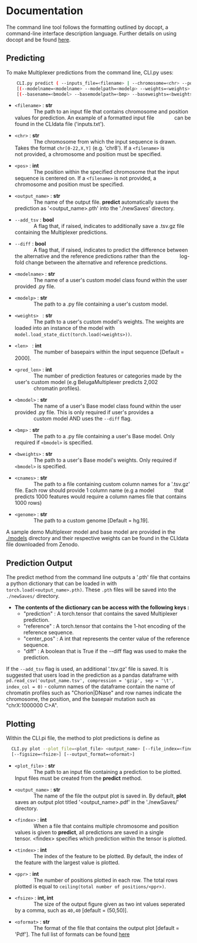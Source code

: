 # Documentation

The command line tool follows the formatting outlined by docopt, a command-line interface description language. Further details on using docopt and be found [here](http://docopt.org/).



## Predicting

To make Multiplexer predictions from the command line, CLI.py uses:

```sh
    CLI.py predict ( --inputs_file=<filename> | --chromosome=<chr> --position=<pos>) <output_name> [--add_tsv] [--diff] 
    [(--modelname=<modelname> --modelpath=<modelp> --weights=<weights> --seqlen=<len> --predlen=<pred_len>)]
    [(--basename=<bmodel> --basemodelpath=<bmp> --baseweights=<bweights>)] [--colname=<cnames>] [--genome=<genome>]
```

* `<filename>` : **str** \
&nbsp;&nbsp;&nbsp;&nbsp;&nbsp;&nbsp;&nbsp;&nbsp;&nbsp;&nbsp;&nbsp;&nbsp; The path to an input file that contains chromosome and position values for prediction. An example of a formatted input file &nbsp;&nbsp;&nbsp;&nbsp;&nbsp;&nbsp;&nbsp;&nbsp;&nbsp;&nbsp;&nbsp;&nbsp; can be found in the CLIdata file ('inputs.txt'). 
          
          
* `<chr>` : **str** \
&nbsp;&nbsp;&nbsp;&nbsp;&nbsp;&nbsp;&nbsp;&nbsp;&nbsp;&nbsp;&nbsp;&nbsp; The chromosome from which the input sequence is drawn. Takes the format `chr[0-22,X,Y]` (e.g. 'chr8'). If a `<filename>` is &nbsp;&nbsp;&nbsp;&nbsp;&nbsp;&nbsp;&nbsp;&nbsp;&nbsp;&nbsp;&nbsp;&nbsp; not provided, a chromosome and position must be specified. 

* `<pos>` : **int** \
&nbsp;&nbsp;&nbsp;&nbsp;&nbsp;&nbsp;&nbsp;&nbsp;&nbsp;&nbsp;&nbsp;&nbsp; The position within the specified chromosome that the input sequence is centered on. If a `<filename>` is not provided, a 
&nbsp;&nbsp;&nbsp;&nbsp;&nbsp;&nbsp;&nbsp;&nbsp;&nbsp;&nbsp;&nbsp;&nbsp; chromosome and position must be specified. 

* `<output_name>` : **str** \
&nbsp;&nbsp;&nbsp;&nbsp;&nbsp;&nbsp;&nbsp;&nbsp;&nbsp;&nbsp;&nbsp;&nbsp; The name of the output file. **predict** automatically saves the prediction as '\<output_name>.pth' into the './newSaves' directory. 

* `--add_tsv` : **bool** \
&nbsp;&nbsp;&nbsp;&nbsp;&nbsp;&nbsp;&nbsp;&nbsp;&nbsp;&nbsp;&nbsp;&nbsp; A flag that, if raised, indicates to additionally save a .tsv.gz file containing the Multiplexer predictions.

* `--diff` : **bool**  
&nbsp;&nbsp;&nbsp;&nbsp;&nbsp;&nbsp;&nbsp;&nbsp;&nbsp;&nbsp;&nbsp;&nbsp; A flag that, if raised, indicates to predict the difference between the alternative and the reference predictions rather than the &nbsp;&nbsp;&nbsp;&nbsp;&nbsp;&nbsp;&nbsp;&nbsp;&nbsp;&nbsp;&nbsp;&nbsp; log-fold change between the alternative and reference predictions.

* `<modelname>` : **str** \
&nbsp;&nbsp;&nbsp;&nbsp;&nbsp;&nbsp;&nbsp;&nbsp;&nbsp;&nbsp;&nbsp;&nbsp; The name of a user's custom model class found within the user provided .py file. 

* `<modelp>` : **str** \
&nbsp;&nbsp;&nbsp;&nbsp;&nbsp;&nbsp;&nbsp;&nbsp;&nbsp;&nbsp;&nbsp;&nbsp; The path to a .py file containing a user's custom model.

* `<weights> ` : **str** \
&nbsp;&nbsp;&nbsp;&nbsp;&nbsp;&nbsp;&nbsp;&nbsp;&nbsp;&nbsp;&nbsp;&nbsp; The path to a user's custom model's weights. The weights are loaded into an instance of the model with &nbsp;&nbsp;&nbsp;&nbsp;&nbsp;&nbsp;&nbsp;&nbsp;&nbsp;&nbsp;&nbsp;&nbsp; `model.load_state_dict(torch.load(<weights>))`.

* `<len> ` : **int** \
&nbsp;&nbsp;&nbsp;&nbsp;&nbsp;&nbsp;&nbsp;&nbsp;&nbsp;&nbsp;&nbsp;&nbsp; The number of basepairs within the input sequence [Default = 2000].

* `<pred_len>` : **int** \
&nbsp;&nbsp;&nbsp;&nbsp;&nbsp;&nbsp;&nbsp;&nbsp;&nbsp;&nbsp;&nbsp;&nbsp; The number of prediction features or categories made by the user's custom model (e.g BelugaMultiplexer predicts 2,002 \
&nbsp;&nbsp;&nbsp;&nbsp;&nbsp;&nbsp;&nbsp;&nbsp;&nbsp;&nbsp;&nbsp;&nbsp; chromatin profiles). 

* `<bmodel>` : **str** \
&nbsp;&nbsp;&nbsp;&nbsp;&nbsp;&nbsp;&nbsp;&nbsp;&nbsp;&nbsp;&nbsp;&nbsp; The name of a user's Base model class found within the user provided .py file. This is only required if user's provides a \
&nbsp;&nbsp;&nbsp;&nbsp;&nbsp;&nbsp;&nbsp;&nbsp;&nbsp;&nbsp;&nbsp;&nbsp; custom model AND uses the `--diff` flag. 

* `<bmp>` : **str** \
&nbsp;&nbsp;&nbsp;&nbsp;&nbsp;&nbsp;&nbsp;&nbsp;&nbsp;&nbsp;&nbsp;&nbsp; The path to a .py file containing a user's Base model. Only required if `<bmodel>` is specified. 

* `<bweights>` : **str** \
&nbsp;&nbsp;&nbsp;&nbsp;&nbsp;&nbsp;&nbsp;&nbsp;&nbsp;&nbsp;&nbsp;&nbsp; The path to a user's Base model's weights. Only required if `<bmodel>` is specified. 

* `<cnames>` : **str** \
&nbsp;&nbsp;&nbsp;&nbsp;&nbsp;&nbsp;&nbsp;&nbsp;&nbsp;&nbsp;&nbsp;&nbsp; The path to a file containing custom column names for a '.tsv.gz' file. Each row should provide 1 column name (e.g a model &nbsp;&nbsp;&nbsp;&nbsp;&nbsp;&nbsp;&nbsp;&nbsp;&nbsp;&nbsp;&nbsp;&nbsp; that predicts 1000 features would require a column names file  that contains 1000 rows)

* `<genome>` : **str** \
&nbsp;&nbsp;&nbsp;&nbsp;&nbsp;&nbsp;&nbsp;&nbsp;&nbsp;&nbsp;&nbsp;&nbsp; The path to a custom genome [Default = hg.19]. 

A sample demo Multiplexer model and base model are provided in the [./models](https://github.com/jzhoulab/Multiplexer/tree/master/models#:~:text=17%20hours%20ago-,demoBase.py,-new) directory and their respective weights can be found in the CLIdata file downloaded from Zenodo.

## Prediction Output
The predict method from the command line outputs a '.pth' file that contains a python dictionary that can be loaded in with `torch.load(<output_name>.pth)`. These `.pth` files will be saved into the `./newSaves/` directory. 

*  **The contents of the dictionary can be access with the following keys :**
    * "prediction" : A torch.tensor that contains the saved Multiplexer prediction.
    * "reference" : A torch.tensor that contains the 1-hot encoding of the reference sequence.
    * "center_pos" : A int that represents the center value of the reference sequence.
    * "diff" : A boolean that is True if the --diff flag was used to make the prediction.
    

If the `--add_tsv` flag is used, an additional '.tsv.gz' file is saved. It is suggested that users load in the prediction as a pandas dataframe with `pd.read_csv('output_name.tsv', compression = 'gzip', sep = '\t', index_col = 0)` -  column names of the dataframe contain the name of chromatin profiles such as "Chorion|DNase" and row names indicate the chromosome, the position, and the basepair mutation such as "chrX:1000000 C>A". 


## Plotting
Within the CLI.pi file, the method to plot predictions is define as

```sh
  CLI.py plot --plot_file=<plot_file> <output_name> [--file_index=<findex>] [--target_index=<tindex>] [--ppr=<ppr>]
  [--figsize=<fsize>] [--output_format=<oformat>]
```

* `<plot_file>` : **str** \
&nbsp;&nbsp;&nbsp;&nbsp;&nbsp;&nbsp;&nbsp;&nbsp;&nbsp;&nbsp;&nbsp;&nbsp; The path to an input file containing a prediction to be plotted. Input files must be created from the **predict** method.  

* `<output_name>` : **str** \
&nbsp;&nbsp;&nbsp;&nbsp;&nbsp;&nbsp;&nbsp;&nbsp;&nbsp;&nbsp;&nbsp;&nbsp; The name of the file the output plot is saved in. By default, **plot** saves an output plot titled '<output_name>.pdf' in the './newSaves/' directory.

*  `<findex>` : **int** \
&nbsp;&nbsp;&nbsp;&nbsp;&nbsp;&nbsp;&nbsp;&nbsp;&nbsp;&nbsp;&nbsp;&nbsp; When a file that contains multiple chromosome and position values is given to **predict**, all predictions are saved in a single &nbsp;&nbsp;&nbsp;&nbsp;&nbsp;&nbsp;&nbsp;&nbsp;&nbsp;&nbsp;&nbsp;&nbsp; tensor. \<findex\> specifies which prediction within the tensor is plotted.

* `<tindex>` : **int** \
&nbsp;&nbsp;&nbsp;&nbsp;&nbsp;&nbsp;&nbsp;&nbsp;&nbsp;&nbsp;&nbsp;&nbsp; The index of the feature to be plotted. By default, the index of the feature with the largest value is plotted.

* `<ppr>` : **int** \
&nbsp;&nbsp;&nbsp;&nbsp;&nbsp;&nbsp;&nbsp;&nbsp;&nbsp;&nbsp;&nbsp;&nbsp; The number of positions plotted in each row. The total rows plotted is equal to `ceiling(total number of positions/<ppr>)`. 

* `<fsize>` : **int, int** \
&nbsp;&nbsp;&nbsp;&nbsp;&nbsp;&nbsp;&nbsp;&nbsp;&nbsp;&nbsp;&nbsp;&nbsp; The size of the output figure given as two int values seperated by a comma, such as `40,40` [default = (50,50)].

* `<oformat>` : **str**  \
&nbsp;&nbsp;&nbsp;&nbsp;&nbsp;&nbsp;&nbsp;&nbsp;&nbsp;&nbsp;&nbsp;&nbsp; The format of the file that contains the output plot [default = 'Pdf']. The full list of formats can be found [here](https://matplotlib.org/stable/api/_as_gen/matplotlib.pyplot.savefig.html)
